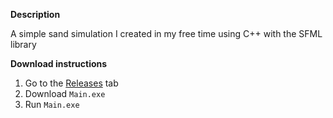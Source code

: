 **Description**

A simple sand simulation I created in my free time using C++ with the SFML library

**Download instructions**

1. Go to the [Releases](https://github.com/PokeyDem/SandSimulation/releases) tab
2. Download `Main.exe`
3. Run `Main.exe`
